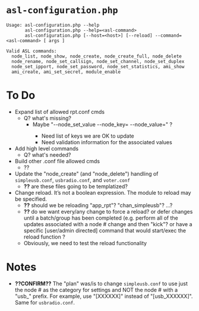 # `asl-configuration.php`

```
Usage: asl-configuration.php --help
       asl-configuration.php --help=<asl-command>
       asl-configuration.php [--host=<host>] [--reload] --command=<asl-command> [ args ]

Valid ASL commands:
  node_list, node_show, node_create, node_create_full, node_delete
  node_rename, node_set_callsign, node_set_channel, node_set_duplex
  node_set_ipport, node_set_password, node_set_statistics, ami_show
  ami_create, ami_set_secret, module_enable
```

# To Do

- Expand list of allowed rpt.conf cmds
	- Q? what's missing?
		- Maybe "--node\_set\_value --node\_key=<key> --node\_value=<value>" ?
			- Need list of keys we are OK to update
			- Need validation information for the associated values
- Add high level commands
	- Q? what's needed?
- Build other .conf file allowed cmds
	- ??
- Update the "node\_create" (and "node\_delete") handling of `simpleusb.conf`, `usbradio.conf`, and `voter.conf`
	- **??** are these files going to be templatized?
- Change reload. It’s not a boolean expression. The module to reload may be specified. 
	- **??** should we be reloading "app\_rpt"?  "chan\_simpleusb"?  ...?
	- **??** do we want every/any change to force a reload?  or defer changes until a batch/group has been completed (e.g. perform all of the updates associated with a node # change and then "kick"?  or have a specific [user/admin directed] command that would start/exec the reload function ?
	- Obviously, we need to test the reload functionality

# Notes

- **??CONFIRM??** The "plan" was/is to change `simpleusb.conf` to use just the node # as the category for settings and NOT the node # with a "usb\_" prefix.  For example, use "[XXXXXX]" instead of "[usb\_XXXXXX]".  Same for `usbradio.conf`.